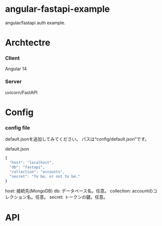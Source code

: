 # angular-fastapi-example

angular/fastapi auth example.


# Archtectre
### Client

Angular 14

### Server

uvicorn/FastAPI

# Config

### config file

default.jsonを追加してみてください。
パスは“config/default.json”です。


default.json
```js
{
  "host": "localhost",
  "db": "fastapi",
  "collection": "accounts",
  "secret": "To be, or not to be."
}
```

host: 接続先(MongoDB)
db: データベース名。任意。
collection: accountのコレクション名。任意。
secret: トークンの鍵。任意。



# API

